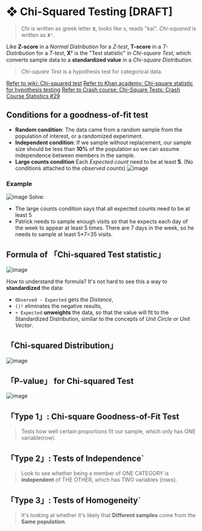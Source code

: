 #  ❖ Chi-Squared Testing [DRAFT]

> _Chi_ is written as greek letter `𝐗`, looks like x, reads "kai".
_Chi-squared_ is written as `𝐗²`.

Like **Z-score** in a _Normal Distribution_ for a _Z-test_, 
**T-score** in a _T-Distribution_ for a _T-test_, 
𝐗² is the "Test statistic" in _Chi-square Test_, which converts sample data to a **standardized value** in a _Chi-square Distribution_.

> _Chi-square Test_ is a hypothesis test for categorical data.


[Refer to wiki: Chi-squared test](https://www.wikiwand.com/en/Chi-squared_test)
[Refer to Khan academy: Chi-square statistic for hypothesis testing](https://www.khanacademy.org/math/ap-statistics/chi-square-tests/modal/v/chi-square-statistic)
[Refer to Crash course: Chi-Square Tests: Crash Course Statistics #29](https://www.youtube.com/watch?v=7_cs1YlZoug)


## Conditions for a goodness-of-fit test

- **Random condition**: The data came from a random sample from the population of interest, or a randomized experiment.
- **Independent condition**:  If we sample without replacement, our sample size should be less than **10%** of the population so we can assume independence between members in the sample. 
- **Large counts condition**
Each _Expected count_ need to be at least **5**. 
(No conditions attached to the _observed counts_)
![image](https://user-images.githubusercontent.com/14041622/45568732-fb416080-b88f-11e8-90d1-5737cfa0892d.png)

### Example
![image](https://user-images.githubusercontent.com/14041622/45583810-2d3bdc80-b8fb-11e8-8216-b785f7c4372f.png)
Solve:
- The large counts condition says that all expected counts need to be at least 5
- Patrick needs to sample enough visits so that he expects each day of the week to appear at least 5 times. There are 7 days in the week, so he needs to sample at least 5*7=35 visits.




## Formula of 「Chi-squared Test statistic」

![image](https://user-images.githubusercontent.com/14041622/45584105-a5f16780-b900-11e8-96ec-b1d2ed551f8b.png)

How to understand the formula?
It's not hard to see this a way to **standardized** the data:
- `Observed - Expected` gets the _Distance_,
- `()²` eliminates the negative results,
- `÷ Expected` **unweights** the data, so that the value will fit to the Standardized Distribution, similar to the concepts of _Unit Circle_ or _Unit Vector_.


## 「Chi-squared Distribution」

![image](https://user-images.githubusercontent.com/14041622/45568192-8b7ea600-b88e-11e8-8e5d-1cbb97e1280f.png)



## 「P-value」 for Chi-squared Test
![image](https://user-images.githubusercontent.com/14041622/45566259-afd78400-b888-11e8-950f-3af7dede9107.png)



## 「Type 1」: Chi-square Goodness-of-Fit Test
> Tests how well certain proportions fit our sample, which only has ONE variable(row).

## 「Type 2」: Tests of Independence`
> Look to see whether being a member of ONE CATEGORY is **independent** of THE OTHER, which has TWO variables (rows).

## 「Type 3」: Tests of Homogeneity`
> It's looking at whether it's likely that **Different samples** come from the **Same population**.





